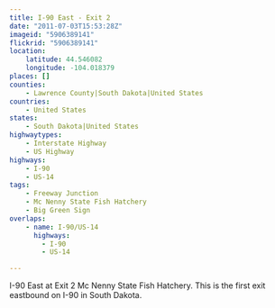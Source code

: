 ```yaml
---
title: I-90 East - Exit 2
date: "2011-07-03T15:53:28Z"
imageid: "5906389141"
flickrid: "5906389141"
location:
    latitude: 44.546082
    longitude: -104.018379
places: []
counties:
    - Lawrence County|South Dakota|United States
countries:
    - United States
states:
    - South Dakota|United States
highwaytypes:
    - Interstate Highway
    - US Highway
highways:
    - I-90
    - US-14
tags:
    - Freeway Junction
    - Mc Nenny State Fish Hatchery
    - Big Green Sign
overlaps:
    - name: I-90/US-14
      highways:
        - I-90
        - US-14

---
```

I-90 East at Exit 2 Mc Nenny State Fish Hatchery.  This is the first exit eastbound on I-90 in South Dakota.